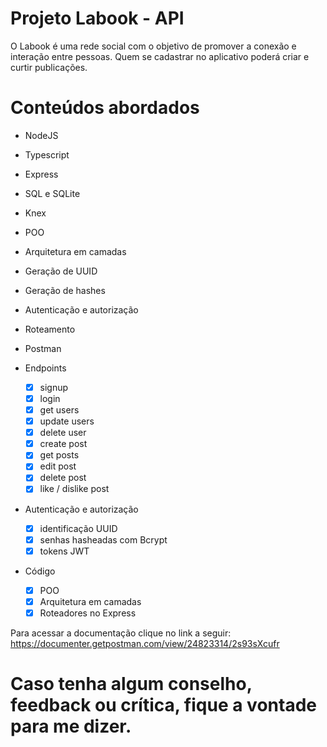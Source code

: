 # Projeto Labook - API

O Labook é uma rede social com o objetivo de promover a conexão e interação entre pessoas. Quem se cadastrar no aplicativo poderá criar e curtir publicações.

# Conteúdos abordados
- NodeJS
- Typescript
- Express
- SQL e SQLite
- Knex
- POO
- Arquitetura em camadas
- Geração de UUID
- Geração de hashes
- Autenticação e autorização
- Roteamento
- Postman

- Endpoints
    - [x]  signup
    - [x]  login
    - [x]  get users
    - [x]  update users
    - [x]  delete user
    - [x]  create post
    - [x]  get posts
    - [x]  edit post
    - [x]  delete post
    - [x]  like / dislike post

- Autenticação e autorização
    - [x]  identificação UUID
    - [x]  senhas hasheadas com Bcrypt
    - [x]  tokens JWT
 
 - Código
    - [x]  POO
    - [x]  Arquitetura em camadas
    - [x]  Roteadores no Express
 
Para acessar a documentação clique no link a seguir:
https://documenter.getpostman.com/view/24823314/2s93sXcufr

# Caso tenha algum conselho, feedback ou crítica, fique a vontade para me dizer.
